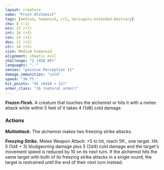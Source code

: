 ```yaml
---
layout: creature
name: "Frost Alchemist"
tags: [medium, humanoid, cr2, nerzugals-extended-bestiary]
cha: 8 (-1)
wis: 12 (+1)
int: 16 (+3)
con: 14 (+2)
dex: 12 (+1)
str: 16 (+3)
size: Medium humanoid
alignment: chaotic evil
challenge: "2 (450 XP)"
languages: "--"
senses: "passive Perception 11"
damage_immunities: "cold"
speed: "30 ft."
hit_points: "45 (6d10 + 12)"
armor_class: "16 (natural armor)"
---
```


***Frozen Flesh.*** A creature that touches the alchemist
or hits it with a melee attack while within 5 feet of
it takes 4 (1d8) cold damage.

### Actions

***Multiattack.*** The alchemist makes two freezing
strike attacks.

***Freezing Strike.*** Melee Weapon Attack: +5 to hit,
reach 5ft., one target. Hit: 5 (1d4 + 3) bludgeoning
damage plus 5 (2d4) cold damage and the target's
movement speed is reduced by 10 on its next turn.
If the alchemist hits the same target with both of
its freezing strike attacks in a single round, the
target is restrained until the end of their next turn
instead.
